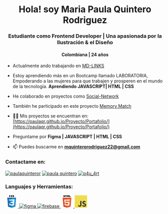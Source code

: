 <h1 align="center">Hola! soy Maria Paula Quintero Rodriguez</h1>
<h3 align="center">Estudiante como Frontend Developer | Una apasionada por la Ilustración & el Diseño</h3>
<h4 align="center">  Colombiana | 24 años </h4>

- Actualmente ando trabajando en [MD-LINKS](https://github.com/PaulaQR/BOG004-md-links)

- Estoy aprendiendo más en un Bootcamp llamado LABORATORIA, Empoderando a las mujeres para que trabajen y prosperen en el mundo de la tecnología. **Aprendiendo JAVASCRIPT| HTML | CSS**

- He colaborado en proyectos como [Social-Network](https://github.com/PaulaQR/BOG004-social-network)

- También he participado en este proyecto [Memory Match](https://github.com/PaulaQR/BOG004-memory-match)

- 👨‍💻 Mis proyectos se encuentran en: [https://paulaqr.github.io/Proyecto/Portafolio/](https://paulaqr.github.io/Proyecto/Portafolio/)

- Preguntame por **Figma | JAVASCRIPT | HTML | CSS**

- 📫 Puedes buscarme en **mquinterorodriguez22@gmail.com**

<h3 align="left">Contactame  en: </h3>
<p align="left">
<a href="https://linkedin.com/in/paulaquinteror" target="blank"><img align="center" src="https://raw.githubusercontent.com/rahuldkjain/github-profile-readme-generator/master/src/images/icons/Social/linked-in-alt.svg" alt="paulaquinteror" height="30" width="40" /></a>
<a href="https://fb.com/paula quintero" target="blank"><img align="center" src="https://raw.githubusercontent.com/rahuldkjain/github-profile-readme-generator/master/src/images/icons/Social/facebook.svg" alt="paula quintero" height="30" width="40" /></a>
<a href="https://instagram.com/p4u_4rt" target="blank"><img align="center" src="https://raw.githubusercontent.com/rahuldkjain/github-profile-readme-generator/master/src/images/icons/Social/instagram.svg" alt="p4u_4rt" height="30" width="40" /></a>
</p>

<h3 align="left">Languajes y Herramientas:</h3>
<p align="left"> <a href="https://www.w3schools.com/css/" target="_blank" rel="noreferrer"> <img src="https://raw.githubusercontent.com/devicons/devicon/master/icons/css3/css3-original-wordmark.svg" alt="css3" width="40" height="40"/> </a> <a href="https://www.figma.com/" target="_blank" rel="noreferrer"> <img src="https://www.vectorlogo.zone/logos/figma/figma-icon.svg" alt="figma" width="40" height="40"/> </a> <a href="https://firebase.google.com/" target="_blank" rel="noreferrer"> <img src="https://www.vectorlogo.zone/logos/firebase/firebase-icon.svg" alt="firebase" width="40" height="40"/> </a> <a href="https://www.w3.org/html/" target="_blank" rel="noreferrer"> <img src="https://raw.githubusercontent.com/devicons/devicon/master/icons/html5/html5-original-wordmark.svg" alt="html5" width="40" height="40"/> </a> <a href="https://developer.mozilla.org/en-US/docs/Web/JavaScript" target="_blank" rel="noreferrer"> <img src="https://raw.githubusercontent.com/devicons/devicon/master/icons/javascript/javascript-original.svg" alt="javascript" width="40" height="40"/> </a> </p>
